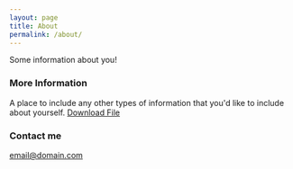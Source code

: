 ```yaml
---
layout: page
title: About
permalink: /about/
---
```


Some information about you!

### More Information

A place to include any other types of information that you'd like to include about yourself.
<a href="../file.txt">Download File</a>
### Contact me

[email@domain.com](mailto:email@domain.com)
